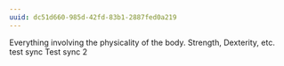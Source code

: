 ```yaml
---
uuid: dc51d660-985d-42fd-83b1-2887fed0a219
---
```


Everything involving the physicality of the body. Strength, Dexterity, etc. test sync
Test sync 2